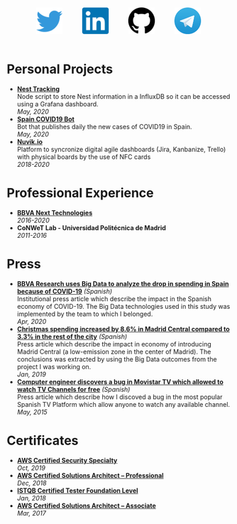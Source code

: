 <p align="center">
  <a href="https://twitter.com/aitormagan" target="_blank"><img src="https://raw.githubusercontent.com/aitormagan/aitormagan.github.io/master/assets/twitter.png" height="60px" style="margin:20px" /></a>
  <a href="https://linkedin.com/in/aitormagan" target="_blank"><img src="https://raw.githubusercontent.com/aitormagan/aitormagan.github.io/master/assets/linkedin.png" height="60px" style="margin:20px" /></a>
  <a href="https://github.com/aitormagan" target="_blank"><img src="https://raw.githubusercontent.com/aitormagan/aitormagan.github.io/master/assets/github.png" height="60px" style="margin:20px" /></a>
  <a href="https://t.me/aitormagan" target="_blank"><img src="https://raw.githubusercontent.com/aitormagan/aitormagan.github.io/master/assets/telegram.png" height="60px" style="margin:20px" /></a>
</p>

# Personal Projects
* **[Nest Tracking](https://github.com/aitormagan/nest_tracking)**<br/>Node script to store Nest information in a InfluxDB so it can be accessed using a Grafana dashboard.<br/>*May, 2020*
* **[Spain COVID19 Bot](https://github.com/aitormagan/covid19spainbot)**<br/>Bot that publishes daily the new cases of COVID19 in Spain.<br/>*May, 2020*
* **[Nuvik.io](https://nuvik.io)**<br/>Platform to syncronize digital agile dashboards (Jira, Kanbanize, Trello) with physical boards by the use of NFC cards<br>*2018-2020*

# Professional Experience
* **[BBVA Next Technologies](https://www.bbvanexttechnologies.com/)**<br/>*2016-2020*
* **CoNWeT Lab - Universidad Politécnica de Madrid**<br/>*2011-2016*

# Press
* **[BBVA Research uses Big Data to analyze the drop in spending in Spain because of COVID-19](https://www.bbva.com/es/bbva-research-usa-big-data-para-analizar-la-caida-del-consumo-en-espana-por-el-covid-19/)** *(Spanish)*<br/>Institutional press article which describe the impact in the Spanish economy of COVID-19. The Big Data technologies used in this study was implemented by the team to which I belonged.<br/>*Apr, 2020*
* **[Christmas spending increased by 8.6% in Madrid Central compared to 3.3% in the rest of the city](https://elpais.com/ccaa/2019/01/21/madrid/1548096164_793728.html)** *(Spanish)*<br/>Press article which describe the impact in economy of introducing Madrid Central (a low-emission zone in the center of Madrid). The conclusions was extracted by using the Big Data outcomes from the project I was working on.<br/>*Jan, 2019*
* **[Computer engineer discovers a bug in Movistar TV which allowed to watch TV Channels for free](https://www.eleconomista.es/tecnologia/noticias/6634838/04/15/Un-informatico-descubre-un-fallo-en-Movistar-TV-que-permite-ver-gratis-los-canales.html)** *(Spanish)*<br/>Press article which describe how I discoved a bug in the most popular Spanish TV Platform which allow anyone to watch any available channel.<br/>*May, 2015*


# Certificates 

* **[AWS Certified Security Specialty](https://www.certmetrics.com/amazon/public/badge.aspx?i=7&t=c&d=2019-10-21&ci=AWS00250766)**<br/>*Oct, 2019*
* **[AWS Certified Solutions Architect – Professional](https://www.certmetrics.com/amazon/public/badge.aspx?i=4&t=c&d=2018-12-14&ci=AWS00250766)**<br/>*Dec, 2018*
* **[ISTQB Certified Tester Foundation Level](http://scr.istqb.org/?name=&number=18-CTFL-128261-03&orderBy=relevancy&orderDirection=&dateStart=&dateEnd=&expiryStart=&expiryEnd=&certificationBody=&examProvider=&certificationLevel=&country=)**<br/>*Jan, 2018*
* **[AWS Certified Solutions Architect – Associate](https://www.certmetrics.com/amazon/public/badge.aspx?i=1&t=c&d=2017-03-27&ci=AWS00250766)**<br/>*Mar, 2017*
